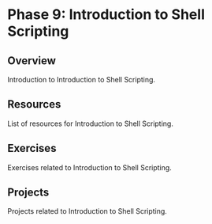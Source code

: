 # Phase 9: Introduction to Shell Scripting

## Overview

Introduction to Introduction to Shell Scripting.

## Resources

List of resources for Introduction to Shell Scripting.

## Exercises

Exercises related to Introduction to Shell Scripting.

## Projects

Projects related to Introduction to Shell Scripting.
